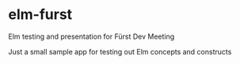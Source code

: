 # elm-furst
Elm testing and presentation for Fürst Dev Meeting

Just a small sample app for testing out Elm concepts and constructs

